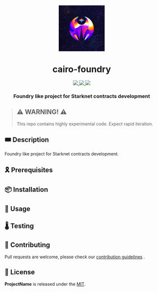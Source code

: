 <p align="center">
    <img width="150" src="resources/img/logo.png">
</p>
<div align="center">
  <h1 align="center">cairo-foundry</h1>
  <p align="center">
    <a href="https://discord.gg/onlydust">
        <img src="https://img.shields.io/badge/Discord-6666FF?style=for-the-badge&logo=discord&logoColor=white">
    </a>
    <a href="https://twitter.com/intent/follow?screen_name=onlydust_xyz">
        <img src="https://img.shields.io/badge/Twitter-1DA1F2?style=for-the-badge&logo=twitter&logoColor=white">
    </a>
    <a href="https://contributions.onlydust.xyz/">
        <img src="https://img.shields.io/badge/Contribute-6A1B9A?style=for-the-badge&logo=notion&logoColor=white">
    </a>
  </p>
  
  <h3 align="center">Foundry like project for Starknet contracts development</h3>
</div>

> ## ⚠️ WARNING! ⚠️
>
> This repo contains highly experimental code.
> Expect rapid iteration.

## 🎟️ Description
Foundry like project for Starknet contracts development.

## 🎗️ Prerequisites

## 📦 Installation

## 🔬 Usage

## 🌡️ Testing

## 🫶 Contributing

Pull requests are welcome, please check our [contribution guidelines](./CONTRIBUTING.md) .

## 📄 License

**ProjectName** is released under the [MIT](LICENSE).